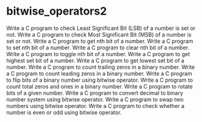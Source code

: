 # bitwise_operators2

Write a C program to check Least Significant Bit (LSB) of a number is set or not.
Write a C program to check Most Significant Bit (MSB) of a number is set or not.
Write a C program to get nth bit of a number.
Write a C program to set nth bit of a number.
Write a C program to clear nth bit of a number.
Write a C program to toggle nth bit of a number.
Write a C program to get highest set bit of a number.
Write a C program to get lowest set bit of a number.
Write a C program to count trailing zeros in a binary number.
Write a C program to count leading zeros in a binary number.
Write a C program to flip bits of a binary number using bitwise operator.
Write a C program to count total zeros and ones in a binary number.
Write a C program to rotate bits of a given number.
Write a C program to convert decimal to binary number system using bitwise operator.
Write a C program to swap two numbers using bitwise operator.
Write a C program to check whether a number is even or odd using bitwise operator.

